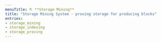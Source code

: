 ```yaml
---
menuTitle: ⛏ **Storage Mining**
title: "Storage Mining System - proving storage for producing blocks"
entries:
- storage_mining
- storage_indexing
- storage_proving
---
```


